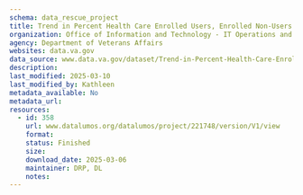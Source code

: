 ```yaml
---
schema: data_rescue_project 
title: Trend in Percent Health Care Enrolled Users, Enrolled Non-Users & Non-Enrolled among Service-Connected Disabled Veterans, FY2010-2021
organization: Office of Information and Technology - IT Operations and Services (ITOPS)
agency: Department of Veterans Affairs
websites: data.va.gov
data_source: www.data.va.gov/dataset/Trend-in-Percent-Health-Care-Enrolled-Users-Enroll/rsf3-z67i
description: 
last_modified: 2025-03-10
last_modified_by: Kathleen
metadata_available: No
metadata_url: 
resources:
  - id: 358
    url: www.datalumos.org/datalumos/project/221748/version/V1/view
    format: 
    status: Finished
    size: 
    download_date: 2025-03-06
    maintainer: DRP, DL
    notes: 
---
```

